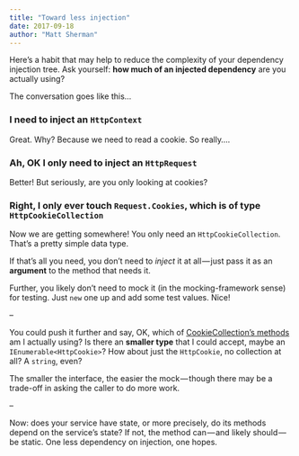 ```yaml
---
title: "Toward less injection"
date: 2017-09-18
author: "Matt Sherman"
---
```


Here’s a habit that may help to reduce the complexity of your dependency injection tree. Ask yourself: **how much of an injected dependency** are you actually using?

The conversation goes like this…

### I need to inject an `HttpContext`

Great. Why? Because we need to read a cookie. So really….

### Ah, OK I only need to inject an `HttpRequest`

Better! But seriously, are you only looking at cookies?

### Right, I only ever touch `Request.Cookies`, which is of type `HttpCookieCollection`

Now we are getting somewhere! You only need an `HttpCookieCollection`. That’s a pretty simple data type.

If that’s all you need, you don’t need to _inject_ it at all — just pass it as an **argument** to the method that needs it.

Further, you likely don’t need to mock it (in the mocking-framework sense) for testing. Just `new` one up and add some test values. Nice!

–

You could push it further and say, OK, which of [CookieCollection’s methods](https://msdn.microsoft.com/en-us/library/system.web.httpcookiecollection%28v=vs.110%29.aspx) am I actually using? Is there an **smaller type** that I could accept, maybe an `IEnumerable<HttpCookie>`? How about just the `HttpCookie`, no collection at all? A `string`, even?

The smaller the interface, the easier the mock — though there may be a trade-off in asking the caller to do more work.

–

Now: does your service have state, or more precisely, do its methods depend on the service’s state? If not, the method can — and likely should — be static. One less dependency on injection, one hopes.

